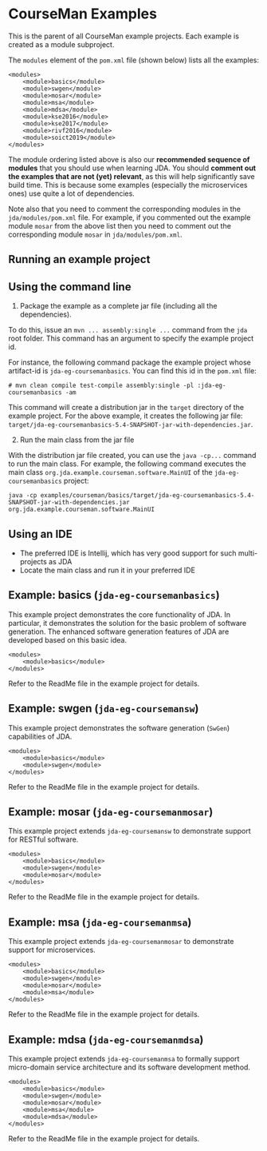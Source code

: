 # CourseMan Examples

This is the parent of all CourseMan example projects. Each example is created as a module subproject.

The `modules` element of the `pom.xml` file (shown below) lists all the examples:

```
<modules>
    <module>basics</module>
    <module>swgen</module>
    <module>mosar</module>
    <module>msa</module>
    <module>mdsa</module>			
    <module>kse2016</module>
    <module>kse2017</module>
    <module>rivf2016</module>
    <module>soict2019</module>
</modules>
```

The module ordering listed above is also our **recommended sequence of modules** that you should use when learning JDA. You should **comment out the examples that are not (yet) relevant**, as this will help significantly save build time. This is because some examples (especially the microservices ones) use quite a lot of dependencies.

Note also that you need to comment the corresponding modules in the `jda/modules/pom.xml` file. 
For example, if you commented out the example module `mosar` from the above list then you need to comment out the corresponding module `mosar` in `jda/modules/pom.xml`.

## Running an example project

## Using the command line

1. Package the example as a complete jar file (including all the dependencies).

To do this, issue an `mvn ... assembly:single ...` command from the `jda` root folder. This command has an argument to specify the example project id.

For instance, the following command package the example project whose artifact-id is `jda-eg-coursemanbasics`. You can find this id in the `pom.xml` file: 
```
# mvn clean compile test-compile assembly:single -pl :jda-eg-coursemanbasics -am
```

This command will create a distribution jar in the `target` directory of the example project. For the above example, it creates the following jar file: `target/jda-eg-coursemanbasics-5.4-SNAPSHOT-jar-with-dependencies.jar`.

2. Run the main class from the jar file

With the distribution jar file created, you can use the `java -cp...` command to run the main class. For example, the following command executes the main class `org.jda.example.courseman.software.MainUI` of the `jda-eg-coursemanbasics` project:

```
java -cp examples/courseman/basics/target/jda-eg-coursemanbasics-5.4-SNAPSHOT-jar-with-dependencies.jar org.jda.example.courseman.software.MainUI

```
## Using an IDE
- The preferred IDE is Intellij, which has very good support for such multi-projects as JDA
- Locate the main class and run it in your preferred IDE

## Example: basics (`jda-eg-coursemanbasics`)
This example project demonstrates the core functionality of JDA. In particular, it demonstrates the solution for the basic problem of software generation. The enhanced software generation features of JDA are developed based on this basic idea.

```
<modules>
    <module>basics</module>
</modules>
```

Refer to the ReadMe file in the example project for details.

## Example: swgen (`jda-eg-coursemansw`)
This example project demonstrates the software generation (`SwGen`) capabilities of JDA.

```
<modules>
    <module>basics</module>
    <module>swgen</module>    
</modules>
```

Refer to the ReadMe file in the example project for details.

## Example: mosar (`jda-eg-coursemanmosar`)
This example project extends `jda-eg-coursemansw` to demonstrate support for RESTful software.

```
<modules>
    <module>basics</module>
    <module>swgen</module>
    <module>mosar</module>
</modules>
```

Refer to the ReadMe file in the example project for details.

## Example: msa (`jda-eg-coursemanmsa`)
This example project extends `jda-eg-coursemanmosar` to demonstrate support for microservices.

```
<modules>
    <module>basics</module>
    <module>swgen</module>
    <module>mosar</module>
    <module>msa</module>
</modules>
```

Refer to the ReadMe file in the example project for details.

## Example: mdsa (`jda-eg-coursemanmdsa`)
This example project extends `jda-eg-coursemanmsa` to formally support micro-domain service architecture and its software development method.

```
<modules>
    <module>basics</module>
    <module>swgen</module>
    <module>mosar</module>
    <module>msa</module>
    <module>mdsa</module>			
</modules>
```

Refer to the ReadMe file in the example project for details.
